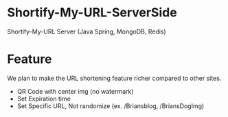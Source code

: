 # Shortify-My-URL-ServerSide
Shortify-My-URL Server (Java Spring, MongoDB, Redis)

# Feature
We plan to make the URL shortening feature richer compared to other sites.
- QR Code with center img (no watermark)
- Set Expiration time
- Set Specific URL, Not randomize (ex. /Briansblog, /BriansDogImg)

